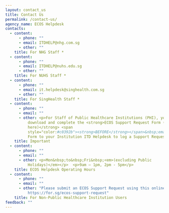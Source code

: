 ```yaml
---
layout: contact_us
title: Contact Us
permalink: /contact-us/
agency_name: ECOS Helpdesk
contacts:
  - content:
      - phone: ""
      - email: ITDHELP@nhg.com.sg
      - other: ""
    title: For NHG Staff *
  - content:
      - phone: ""
      - email: ITDHELP@nuhs.edu.sg
      - other: ""
    title: For NUHS Staff *
  - content:
      - phone: ""
      - email: it.helpdesk@singhealth.com.sg
      - other: ""
    title: For SingHealth Staff *
  - content:
      - phone: ""
      - email: ""
      - other: <p>For Staff of Public Healthcare Institutions (PHI), you must first
          download and complete the <strong>ECOS Support Request Form (click
          here)</strong> <span
          style="color:#c0392b"><strong>BEFORE</strong></span>&nbsp;emailing the
          Form to your Institution ITD Helpdesk to log a Support Request.</p>
    title: Important
  - content:
      - phone: ""
      - email: ""
      - other: <p>Mon&nbsp;to&nbsp;Fri&nbsp;<em>(excluding Public
          Holidays)</em></p>  <p>9am – 1pm, 2pm - 5pm</p>
    title: ECOS Helpdesk Operating Hours
  - content:
      - phone: ""
      - email: ""
      - other: "Please submit an ECOS Support Request using this online form here:
          https://for.sg/ecos-support-request"
    title: For Non-Public Healthcare Institution Users
feedback: ""
---
```

